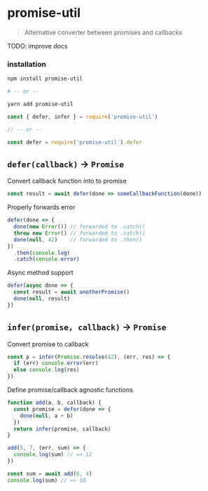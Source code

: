 # promise-util

> Alternative converter between promises and callbacks

TODO: improve docs

### installation

```bash
npm install promise-util

# -- or --

yarn add promise-util
```

```js
const { defer, infer } = require('promise-util')

// -- or --

const defer = require('promise-util').defer
```

## `defer(callback)` -> `Promise`

Convert callback function into to promise

```js
const result = await defer(done => someCallbackFunction(done))
```

Properly forwards error

```js
defer(done => {
  done(new Error()) // forwarded to .catch()
  throw new Error() // forwarded to .catch()
  done(null, 42)    // forwarded to .then()
})
  .then(console.log)
  .catch(console.error)
```

Async method support

```js
defer(async done => {
  const result = await anotherPromise()
  done(null, result)
})
```

## `infer(promise, callback)` -> `Promise`

Convert promise to callback

```js
const p = infer(Promise.resolve(42), (err, res) => {
  if (err) console.error(err)
  else console.log(res)
})
```

Define promise/callback agnostic functions

```js
function add(a, b, callback) {
  const promise = defer(done => {
    done(null, a + b)
  })
  return infer(promise, callback)
}

add(5, 7, (err, sum) => {
  console.log(sum) // => 12
})

const sum = await add(6, 4)
console.log(sum) // => 10
```
